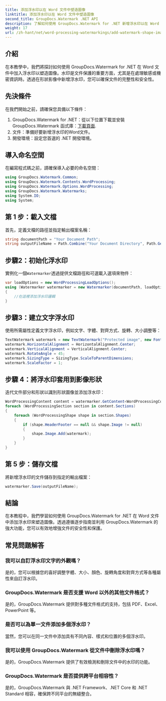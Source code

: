 ```yaml
---
title: 添加浮水印以在 Word 文件中塑造圖像
linktitle: 添加浮水印以在 Word 文件中塑造圖像
second_title: GroupDocs.Watermark .NET API
description: 了解如何使用 GroupDocs.Watermark for .NET 新增浮水印以在 Word 文件中塑造圖像。透過本教學增強文件安全性。
weight: 17
url: /zh-hant/net/word-processing-watermarkings/add-watermark-shape-images-word-docs/
---
```

## 介紹
在本教學中，我們將探討如何使用 GroupDocs.Watermark for .NET 在 Word 文件中加入浮水印以塑造圖像。水印是文件保護的重要方面，尤其是在處理敏感或機密資訊時。透過在形狀影像中新增浮水印，您可以確保文件的完整性和安全性。
## 先決條件
在我們開始之前，請確保您具備以下條件：
1.  GroupDocs.Watermark for .NET：從以下位置下載並安裝 GroupDocs.Watermark 函式庫：[下載頁面](https://releases.groupdocs.com/Watermark/net/).
2. 文件：準備好要新增浮水印的Word文件。
3. 開發環境：設定您首選的 .NET 開發環境。
## 導入命名空間
在編寫程式碼之前，請確保導入必要的命名空間：
```csharp
using GroupDocs.Watermark.Common;
using GroupDocs.Watermark.Contents.WordProcessing;
using GroupDocs.Watermark.Options.WordProcessing;
using GroupDocs.Watermark.Watermarks;
using System.IO;
using System;
```
## 第 1 步：載入文檔
首先，定義文檔的路徑並指定輸出檔案名稱：
```csharp
string documentPath = "Your Document Path";
string outputFileName = Path.Combine("Your Document Directory", Path.GetFileName(documentPath));
```
## 步驟2：初始化浮水印
實例化一個`Watermarker`透過提供文檔路徑和可選載入選項來物件：
```csharp
var loadOptions = new WordProcessingLoadOptions();
using (Watermarker watermarker = new Watermarker(documentPath, loadOptions))
{
    //在這裡添加浮水印邏輯
}
```
## 步驟3：建立文字浮水印
使用所需屬性定義文字浮水印，例如文字、字體、對齊方式、旋轉、大小調整等：
```csharp
TextWatermark watermark = new TextWatermark("Protected image", new Font("Arial", 8));
watermark.HorizontalAlignment = HorizontalAlignment.Center;
watermark.VerticalAlignment = VerticalAlignment.Center;
watermark.RotateAngle = 45;
watermark.SizingType = SizingType.ScaleToParentDimensions;
watermark.ScaleFactor = 1;
```
## 步驟 4：將浮水印套用到影像形狀
迭代文件部分和形狀以識別形狀圖像並添加浮水印：
```csharp
WordProcessingContent content = watermarker.GetContent<WordProcessingContent>();
foreach (WordProcessingSection section in content.Sections)
{
    foreach (WordProcessingShape shape in section.Shapes)
    {
        if (shape.HeaderFooter == null && shape.Image != null)
        {
            shape.Image.Add(watermark);
        }
    }
}
```
## 第 5 步：儲存文檔
將新增浮水印的文件儲存到指定的輸出檔案：
```csharp
watermarker.Save(outputFileName);
```

## 結論
在本教程中，我們學習如何使用 GroupDocs.Watermark for .NET 在 Word 文件中添加浮水印來塑造圖像。透過遵循逐步指南並利用 GroupDocs.Watermark 的強大功能，您可以有效地增強文件的安全性和保護。
## 常見問題解答
### 我可以自訂浮水印文字的外觀嗎？
是的，您可以根據您的喜好調整字體、大小、顏色、旋轉角度和對齊方式等各種屬性來自訂浮水印。
### GroupDocs.Watermark 是否支援 Word 以外的其他文件格式？
是的，GroupDocs.Watermark 提供對多種文件格式的支持，包括 PDF、Excel、PowerPoint 等。
### 是否可以為單一文件添加多個浮水印？
當然，您可以在同一文件中添加具有不同內容、樣式和位置的多個浮水印。
### 我可以使用 GroupDocs.Watermark 從文件中刪除浮水印嗎？
是的，GroupDocs.Watermark 提供了有效檢測和刪除文件中的水印的功能。
### GroupDocs.Watermark 是否提供跨平台相容性？
是的，GroupDocs.Watermark 與 .NET Framework、.NET Core 和 .NET Standard 相容，確保跨不同平台的無縫整合。